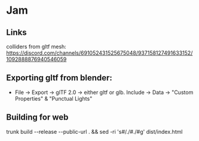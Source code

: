 # Jam


## Links
colliders from gltf mesh: https://discord.com/channels/691052431525675048/937158127491633152/1092888876940546059

## Exporting gltf from blender:

- File -> Export -> glTF 2.0 -> either gltf or glb. Include -> Data -> "Custom Properties" & "Punctual Lights"

## Building for web

trunk build --release --public-url . && sed -ri 's#/./#./#g' dist/index.html
